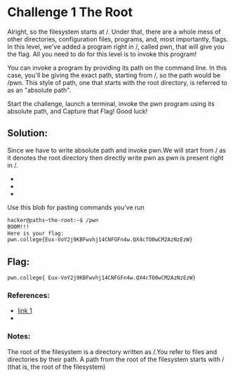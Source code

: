 # Challenge 1 The Root

Alright, so the filesystem starts at /. Under that, there are a whole mess of other directories, configuration files, programs, and, most importantly, flags. In this level, we've added a program right in /, called pwn, that will give you the flag. All you need to do for this level is to invoke this program!

You can invoke a program by providing its path on the command line. In this case, you'll be giving the exact path, starting from /, so the path would be /pwn. This style of path, one that starts with the root directory, is referred to as an "absolute path".

Start the challenge, launch a terminal, invoke the pwn program using its absolute path, and Capture that Flag! Good luck!

## Solution:

Since we have to write absolute path and invoke pwn.We will start from / as it denotes the root directory then directly write pwn as pwn is present right in /.

- 
- 
- 

Use this blob for pasting commands you've run
```sh
hacker@paths~the-root:~$ /pwn
BOOM!!!
Here is your flag:
pwn.college{Eux-VoY2j9KBFwvhj14CNFGFn4w.QX4cTO0wCM2AzNzEzW}
```

## Flag: 

```
pwn.college{ Eux-VoY2j9KBFwvhj14CNFGFn4w.QX4cTO0wCM2AzNzEzW}
```


### References:

- [link 1](https://pwn.college)
- 
### Notes:

The root of the filesystem is a directory written as /.You refer to files and directories by their path.
A path from the root of the filesystem starts with / (that is, the root of the filesystem)

